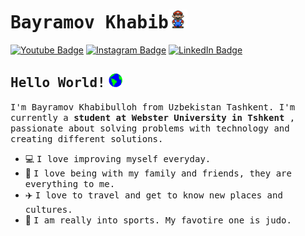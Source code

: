 # <samp>Bayramov Khabib</samp><img src="https://github.com/gagaci/asset/blob/main/mario_hello_big.gif" width="30px" height="30px">

[![Youtube Badge](https://img.shields.io/badge/Youtube-%23E4405F.svg?&style=flat-square&logo=youtube&logoColor=white&color=071A2C&link=https://www.youtube.com/channel/UCzZnnB25KHmMC4n2kKpL6qw)](https://www.youtube.com/channel/UCzZnnB25KHmMC4n2kKpL6qw)
[![Instagram Badge](https://img.shields.io/badge/Instagram-%23E4405F.svg?&style=flat-square&logo=instagram&logoColor=white&color=071A2C&link=https://www.instagram.com/bayramov.xv)](https://www.instagram.com/bayramov.xv)
[![LinkedIn Badge](https://img.shields.io/badge/LinkedIn-%23E4405F.svg?&style=flat-square&logo=linkedin&logoColor=white&color=071A2C&link=https://www.linkedin.com/in/khabibulloh-bayramov/)](https://www.linkedin.com/in/khabibulloh-bayramov/)

## <samp>Hello World!</samp> <img src="https://github.com/gagaci/asset/blob/main/earth.gif" width="22px" height="22px">

<samp>I'm Bayramov Khabibulloh from Uzbekistan Tashkent. I'm currently a __student at Webster University in Tshkent__ , passionate about solving problems with technology and creating different solutions.

- 💻&nbsp;<samp>I love improving myself everyday.</samp>
- 🏡&nbsp;<samp>I love being with my family and friends, they are everything to me.</samp>
- ✈️&nbsp;<samp>I love to travel and get to know new places and cultures.</samp>
- 🥋&nbsp;<samp>I am really into sports. My favotire one is judo.</samp>
